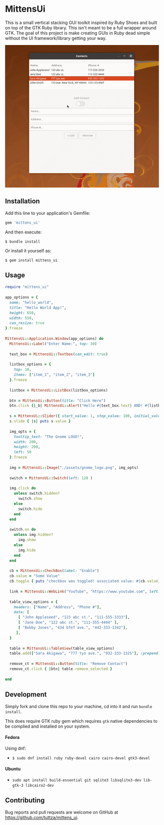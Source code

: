 # MittensUi

This is a small vertical stacking GUI toolkit inspired by Ruby Shoes and built on top of the GTK Ruby library. This isn't meant to be a full wrapper 
around GTK. The goal of this project is make creating GUIs in Ruby dead simple 
without the UI framework/library getting your way.


![alt text](https://github.com/tuttza/mittens_ui/blob/d1c3f229d8d721add3cbf06dcfb88fa62a96f2a9/lib/mittens_ui/assets/mittens_ui_preview.gif "Mittens::Ui Preview")


## Installation

Add this line to your application's Gemfile:

```ruby
gem 'mittens_ui'
```

And then execute:

    $ bundle install

Or install it yourself as:

    $ gem install mittens_ui

## Usage

```ruby
require "mittens_ui"

app_options = {
  name: "hello_world",
  title: "Hello World App!",
  height: 650,
  width: 550,
  can_resize: true
}.freeze

MittensUi::Application.Window(app_options) do
  MittensUi::Label("Enter Name:", top: 30)

  text_box = MittensUi::Textbox(can_edit: true)

  listbox_options = {
    top: 10,
    items: ["item_1", "item_2", "item_3"]
  }.freeze

  listbox = MittensUi::ListBox(listbox_options)

  btn = MittensUi::Button(title: "Click Here")
  btn.click {|_b| MittensUi::Alert("Hello #{text_box.text} AND! #{listbox.selected_value} was selected.") }

  s = MittensUi::Slider({ start_value: 1, stop_value: 100, initial_value: 30 })
  s.slide { |s| puts s.value }

  img_opts = {
    tooltip_text: "The Gnome LOGO!",
    width: 200,
    height: 200,
    left: 50
  }.freeze

  img = MittensUi::Image("./assets/gnome_logo.png", img_opts)

  switch = MittensUi::Switch(left: 120 )

  img.click do
    unless switch.hidden?
      switch.show
    else
      switch.hide
    end
  end

  switch.on do
    unless img.hidden?
      img.show
    else
      img.hide
    end 
  end

  cb = MittensUi::CheckBox(label: "Enable")
  cb.value = "Some Value"
  cb.toggle { puts "checkbox was toggled! associated value: #{cb.value}" }

  link = MittensUi::WebLink("YouTube", "https://www.youtube.com", left: 200)
  
  table_view_options = {
    headers: ["Name", "Address", "Phone #"],
    data: [ 
      [ "John Appleseed", "123 abc st.", "111-555-3333"],
      [ "Jane Doe", "122 abc st.", "111-555-4444" ],
      [ "Bobby Jones", "434 bfef ave.", "442-333-1342"],
     ],
  }
  
  table = MittensUi::TableView(table_view_options)
  table.add(["Sara Akigawa", "777 tyo ave.", "932-333-1325"], :prepend)
  
  remove_ct = MittensUi::Button(title: "Remove Contact")
  remove_ct.click { |btn| table.remove_selected }
  
end


```

## Development

Simply fork and clone this repo to your machine, cd into it and run `bundle install`.

This does require GTK ruby gem which requires `gtk` native dependencies to be complied and installed on your system.

#### Fedora
Using dnf:
* `$ sudo dnf install ruby ruby-devel cairo cairo-devel gtk3-devel`

#### Ubuntu
* `sudo apt install build-essential git sqlite3 libsqlite3-dev lib-gtk-3 libcairo2-dev`

## Contributing

Bug reports and pull requests are welcome on GitHub at https://github.com/tuttza/mittens_ui.

